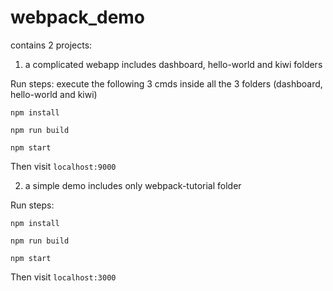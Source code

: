 # webpack_demo

contains 2 projects:
1. a complicated webapp includes dashboard, hello-world and kiwi folders

Run steps: execute the following 3 cmds inside all the 3 folders (dashboard, hello-world and kiwi)

`npm install`

`npm run build`

`npm start`

Then visit `localhost:9000`

2. a simple demo includes only webpack-tutorial folder

Run steps: 

`npm install`

`npm run build`

`npm start`

Then visit `localhost:3000`
